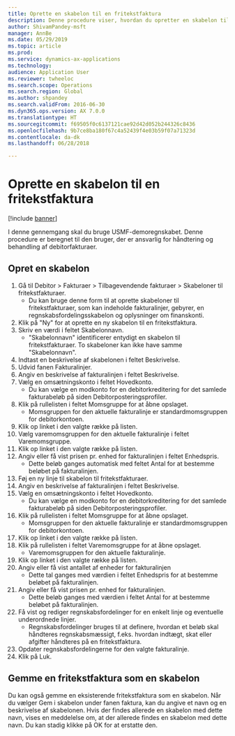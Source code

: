 ```yaml
--- 
title: Oprette en skabelon til en fritekstfaktura
description: Denne procedure viser, hvordan du opretter en skabelon til en fritekstfaktura.
author: ShivamPandey-msft
manager: AnnBe
ms.date: 05/29/2019
ms.topic: article
ms.prod: 
ms.service: dynamics-ax-applications
ms.technology: 
audience: Application User
ms.reviewer: twheeloc
ms.search.scope: Operations
ms.search.region: Global
ms.author: shpandey
ms.search.validFrom: 2016-06-30
ms.dyn365.ops.version: AX 7.0.0
ms.translationtype: HT
ms.sourcegitcommit: f69505f0c6137121cae92d42d052b244326c8436
ms.openlocfilehash: 9b7ce8ba180f67c4a52439f4e03b59f07a71323d
ms.contentlocale: da-dk
ms.lasthandoff: 06/28/2018

---
```

# <a name="create-a-free-text-invoice-template"></a>Oprette en skabelon til en fritekstfaktura

[!include [banner](../includes/banner.md)]

I denne gennemgang skal du bruge USMF-demoregnskabet. Denne procedure er beregnet til den bruger, der er ansvarlig for håndtering og behandling af debitorfakturaer.

## <a name="create-a-template"></a>Opret en skabelon

1. Gå til Debitor > Fakturaer > Tilbagevendende fakturaer > Skabeloner til fritekstfakturaer.
    * Du kan bruge denne form til at oprette skabeloner til fritekstfakturaer, som kan indeholde fakturalinjer, gebyrer, en regnskabsfordelingsskabelon og oplysninger om finanskonti.  
2. Klik på "Ny" for at oprette en ny skabelon til en fritekstfaktura.
3. Skriv en værdi i feltet Skabelonnavn.
    * "Skabelonnavn" identificerer entydigt en skabelon til fritekstfakturaer. To skabeloner kan ikke have samme "Skabelonnavn".  
4. Indtast en beskrivelse af skabelonen i feltet Beskrivelse.
5. Udvid fanen Fakturalinjer.
6. Angiv en beskrivelse af fakturalinjen i feltet Beskrivelse.
7. Vælg en omsætningskonto i feltet Hovedkonto.
    * Du kan vælge en modkonto for en debitorkreditering for det samlede fakturabeløb på siden Debitorposteringsprofiler.  
8. Klik på rullelisten i feltet Momsgruppe for at åbne opslaget.
    * Momsgruppen for den aktuelle fakturalinje er standardmomsgruppen for debitorkontoen.  
9. Klik op linket i den valgte række på listen.
10. Vælg varemomsgruppen for den aktuelle fakturalinje i feltet Varemomsgruppe.
11. Klik op linket i den valgte række på listen.
12. Angiv eller få vist prisen pr. enhed for fakturalinjen i feltet Enhedspris.
    * Dette beløb ganges automatisk med feltet Antal for at bestemme beløbet på fakturalinjen.  
13. Føj en ny linje til skabelon til fritekstfakturaer.
14. Angiv en beskrivelse af fakturalinjen i feltet Beskrivelse.
15. Vælg en omsætningskonto i feltet Hovedkonto.
    * Du kan vælge en modkonto for en debitorkreditering for det samlede fakturabeløb på siden Debitorposteringsprofiler.  
16. Klik på rullelisten i feltet Momsgruppe for at åbne opslaget.
    * Momsgruppen for den aktuelle fakturalinje er standardmomsgruppen for debitorkontoen.  
17. Klik op linket i den valgte række på listen.
18. Klik på rullelisten i feltet Varemomsgruppe for at åbne opslaget.
    * Varemomsgruppen for den aktuelle fakturalinje.  
19. Klik op linket i den valgte række på listen.
20. Angiv eller få vist antallet af enheder for fakturalinjen
    * Dette tal ganges med værdien i feltet Enhedspris for at bestemme beløbet på fakturalinjen.  
21. Angiv eller få vist prisen pr. enhed for fakturalinjen. 
    * Dette beløb ganges med værdien i feltet Antal for at bestemme beløbet på fakturalinjen.  
22. Få vist og rediger regnskabsfordelinger for en enkelt linje og eventuelle underordnede linjer.
    * Regnskabsfordelinger bruges til at definere, hvordan et beløb skal håndteres regnskabsmæssigt, f.eks. hvordan indtægt, skat eller afgifter håndteres på en fritekstfaktura.  
23. Opdater regnskabsfordelingerne for den valgte fakturalinje.
24. Klik på Luk.

## <a name="save-a-free-text-invoice-as-a-template"></a>Gemme en fritekstfaktura som en skabelon
Du kan også gemme en eksisterende fritekstfaktura som en skabelon. Når du vælger Gem i skabelon under fanen faktura, kan du angive et navn og en beskrivelse af skabelonen. Hvis der findes allerede en skabelon med dette navn, vises en meddelelse om, at der allerede findes en skabelon med dette navn. Du kan stadig klikke på OK for at erstatte den. 

